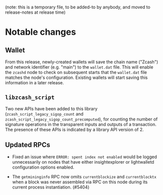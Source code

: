 (note: this is a temporary file, to be added-to by anybody, and moved to
release-notes at release time)

Notable changes
===============

Wallet
------

From this release, newly-created wallets will save the chain name ("Zcash") and
network identifier (e.g. "main") to the `wallet.dat` file. This will enable the
`zcashd` node to check on subsequent starts that the `wallet.dat` file matches
the node's configuration. Existing wallets will start saving this information in
a later release.

`libzcash_script`
-----------------

Two new APIs have been added to this library (`zcash_script_legacy_sigop_count`
and `zcash_script_legacy_sigop_count_precomputed`), for counting the number of
signature operations in the transparent inputs and outputs of a transaction.
The presence of these APIs is indicated by a library API version of 2.

Updated RPCs
------------

- Fixed an issue where `ERROR: spent index not enabled` would be logged
  unnecessarily on nodes that have either insightexplorer or lightwalletd
  configuration options enabled.

- The `getmininginfo` RPC now omits `currentblockize` and `currentblocktx`
  when a block was never assembled via RPC on this node during its current
  process instantiation. (#5404)
